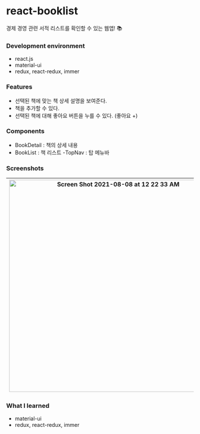 # react-booklist
경제 경영 관련 서적 리스트를 확인할 수 있는 웹앱! 📚

### Development environment
- react.js
- material-ui
- redux, react-redux, immer

### Features
- 선택된 책에 맞는 책 상세 설명을 보여준다. 
- 책을 추가할 수 있다. 
- 선택된 책에 대해 좋아요 버튼을 누를 수 있다. (좋아요 +)

### Components
- BookDetail : 책의 상세 내용
- BookList : 책 리스트
-TopNav : 탑 메뉴바

### Screenshots
| <img width="570" alt="Screen Shot 2021-08-08 at 12 22 33 AM" src="https://user-images.githubusercontent.com/33794732/128605254-920eb0f0-163a-479e-9fa5-aaf4e8a3aea8.png"> |  <img width="570" alt="Screen Shot 2021-08-08 at 12 23 40 AM" src="https://user-images.githubusercontent.com/33794732/128605259-061aa04f-78d9-47be-b1c6-bb2c6f859759.png"> |
|---|:---:|


### What I learned
- material-ui
- redux, react-redux, immer
